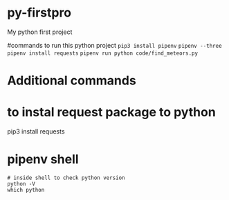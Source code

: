 # py-firstpro
My python first project

#commands to run this python project
`pip3 install pipenv`
`pipenv --three`
`pipenv install requests`
`pipenv run python code/find_meteors.py`

# Additional commands
# to instal request package to python
  pip3 install requests
# pipenv shell
    # inside shell to check python version
    python -V
    which python	 
